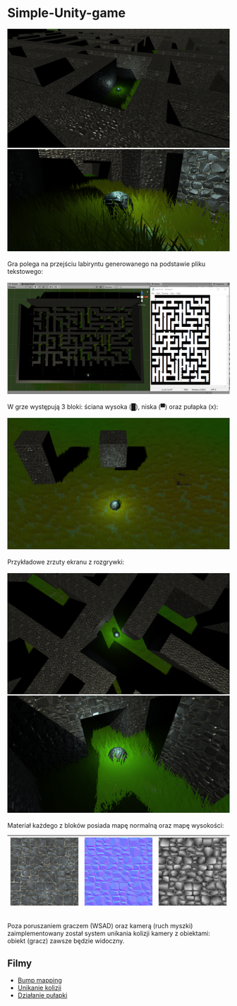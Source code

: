 # Simple-Unity-game

![preview 1](./images/image1.png)
\
![preview 2](./images/image4.png)
\
\
Gra polega na przejściu labiryntu generowanego na podstawie pliku tekstowego:
\
\
![maze](./images/image7.png)
\
\
W grze występują 3 bloki: ściana wysoka (█), niska (▀) oraz pułapka (x):
\
\
![blocks](./images/image6.png)
\
\
Przykładowe zrzuty ekranu z rozgrywki:
\
\
![preview 3](./images/image5.png)
\
![preview 4](./images/image9.png)
\
\
Materiał każdego z bloków posiada mapę normalną oraz mapę wysokości:  

| ![preview 4](./images/image3.jpg) | ![preview 4](./images/image8.jpg) | ![preview 4](./images/image2.png) |
|-----------------------------------|-----------------------------------|-----------------------------------|

\
Poza poruszaniem graczem (WSAD) oraz kamerą (ruch myszki) zaimplementowany został system unikania kolizji kamery z obiektami: obiekt (gracz) zawsze będzie widoczny.

## Filmy 
* [Bump mapping](https://drive.google.com/file/d/1ZkmI83RbI6XpTiDHjogiVJ1BQHimOlXl/view?usp=sharing)
* [Unikanie kolizji](https://drive.google.com/file/d/15dY9f2fY8lUrAELRsmsiSyUtqV0akpRv/view?usp=sharing)
* [Działanie pułapki](https://drive.google.com/file/d/1ecXHRgmkctksZoC1tWcJ99XbPcDVoiiD/view?usp=sharing)
